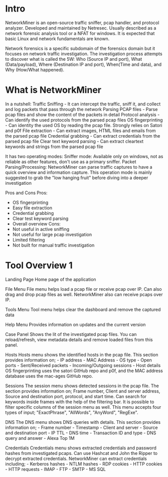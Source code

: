 # Intro
NetworkMiner is an open-source traffic sniffer, pcap handler, and protocol analyzer. Developed and maintained by Netresec. Usually described as a network forensic analysis tool or a NFAT for windows. It is expected that basic Linux and network fundamentals are known. 

Network forensics is a specific subdomain of the forensics domain but it focuses on network traffic investigation. The investigation process attempts to discover what is called the 5W: Who (Source IP and port), What (Data/payload), Where (Destination IP and port), When(Time and data), and Why (How/What happened).

# What is NetworkMiner
In a nutshell:
	Traffic Sniffing - It can intercept the traffic, sniff it, and collect and log packets that pass through the network 
	Parsing PCAP files - Parse pcap files and show the content of the packets in detail 
	Protocol analysis - Can identify the used protocols from the parsed pcap files
	OS fingerprinting - Can identity the used OS by reading the pcap file. Strongly relies on Satori and p0f
	File extraction - Can extract images, HTML files and emails from the parsed pcap file
	Credential grabbing - Can extract credentials from the parsed pcap file
	Clear text keyword parsing - Can extract cleartext keywords and strings from the parsed pcap file 

It has two operating modes:
	Sniffer mode: Available only on windows, not as reliable as other features, don't use as a primary sniffer. 
	Packet Parsing/Processing: NetworkMiner can parse traffic captures to have a quick overview and information capture. This operation mode is mainly suggested to grab the "low hanging fruit" before diving into a deeper investigation

Pros and Cons 
Pros: 
- OS fingerprinting 
- Easy file extraction 
- Credential grabbing 
- Clear test keyword parsing 
- Overall overview 
Cons:
- Not useful in active sniffing
- Not useful for large pcap investigation
- Limited filtering 
- Not built for manual traffic investigation 

# Tool Overview 1

Landing Page
	Home page of the application

File Menu 
	File menu helps load a pcap file or receive pcap over IP. Can also drag and drop pcap files as well. NetworkMiner also can receive pcaps over IP. 

Tools Menu
	Tool menu helps clear the dashboard and remove the captured data

Help Menu
	Provides information on updates and the current version

Case Panel 
	Shows the lit of the investigated pcap files. You can reload/refresh, view metadata details and remove loaded files from this panel.

Hosts
	Hosts menu shows the identified hosts in the pcap file. This section provides information on;
	- IP address
	- MAC Address 
	- OS type 
	- Open ports 
	- Sent/Received packets
	- Incoming/Outgoing sessions
	- Host details 
OS fingerprinting uses the satori GitHub repo and p0f, and the MAC address database uses the mac-ages GitHub repo. 

Sessions
	The session menu shows detected sessions in the pcap file. The section provides information on; Frame number, Client and server address, Source and destination port, protocol, and start time.
	Can search for keywords inside frames with the help of the filtering bar. It is possible to filter specific columns of the session menu as well. This menu accepts four types of input; "ExactPhrase", "AllWords", "AnyWord", "RegExe". 

DNS
	The DNS menu shows DNS queries with details. This section provides information on;
	- Frame number
	- Timestamp
	- Client and server
	- Source and destination port
	- IP TTL
	- DNS time
	- Transaction ID and type
	- DNS query and answer
	- Alexa Top 1M

Credentials
	Credentials menu shows extracted credentials and password hashes from investigated pcaps. Can use Hashcat and John the Ripper to decrypt extracted credentials. NetworkMiner can extract credentials including;
		- Kerberos hashes
		- NTLM hashes
		- RDP cookies
		- HTTP cookies
		- HTTP requests
		- IMAP 
		- FTP 
		- SMTP
		- MS SQL


